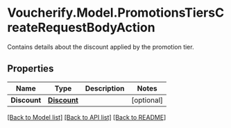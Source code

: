 # Voucherify.Model.PromotionsTiersCreateRequestBodyAction
Contains details about the discount applied by the promotion tier.

## Properties

Name | Type | Description | Notes
------------ | ------------- | ------------- | -------------
**Discount** | [**Discount**](Discount.md) |  | [optional] 

[[Back to Model list]](../../README.md#documentation-for-models) [[Back to API list]](../../README.md#documentation-for-api-endpoints) [[Back to README]](../../README.md)

